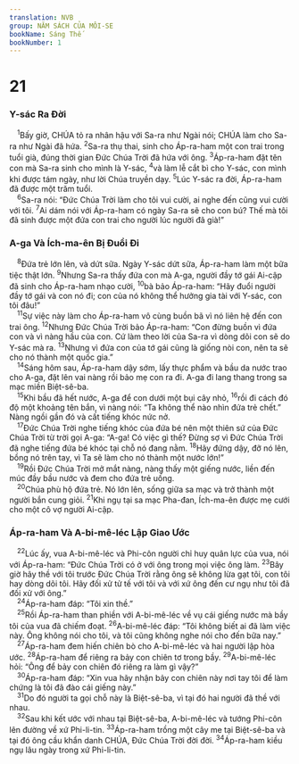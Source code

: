 ```yaml
---
translation: NVB
group: NĂM SÁCH CỦA MÔI-SE
bookName: Sáng Thế 
bookNumber: 1
---
```


<div class="title"><h1>21</h1><h3>Y-sác Ra Đời </h3></div>
<span class="verse sa_21_1"> <sup>1</sup>Bấy giờ, CHÚA tỏ ra nhân hậu với Sa-ra như Ngài nói; CHÚA làm cho Sa-ra như Ngài đã hứa. </span>
<span class="verse sa_21_2"><sup>2</sup>Sa-ra thụ thai, sinh cho Áp-ra-ham một con trai trong tuổi già, đúng thời gian Đức Chúa Trời đã hứa với ông. </span>
<span class="verse sa_21_3"><sup>3</sup>Áp-ra-ham đặt tên con mà Sa-ra sinh cho mình là Y-sác, </span>
<span class="verse sa_21_4"><sup>4</sup>và làm lễ cắt bì cho Y-sác, con mình khi được tám ngày, như lời Chúa truyền dạy. </span>
<span class="verse sa_21_5"><sup>5</sup>Lúc Y-sác ra đời, Áp-ra-ham đã được một trăm tuổi. <br/></span>
<span class="verse sa_21_6"> <sup>6</sup>Sa-ra nói: “Đức Chúa Trời làm cho tôi vui cười, ai nghe đến cũng vui cười với tôi. </span>
<span class="verse sa_21_7"><sup>7</sup>Ai dám nói với Áp-ra-ham có ngày Sa-ra sẽ cho con bú? Thế mà tôi đã sinh được một đứa con trai cho người lúc người đã già!” <br/></span>
<div class="title"><h3>A-ga Và Ích-ma-ên Bị Đuổi Đi </h3></div>
<span class="verse sa_21_8"> <sup>8</sup>Đứa trẻ lớn lên, và dứt sữa. Ngày Y-sác dứt sữa, Áp-ra-ham làm một bữa tiệc thật lớn. </span>
<span class="verse sa_21_9"><sup>9</sup>Nhưng Sa-ra thấy đứa con mà A-ga, người đầy tớ gái Ai-cập đã sinh cho Áp-ra-ham nhạo cười, </span>
<span class="verse sa_21_10"><sup>10</sup>bà bảo Áp-ra-ham: “Hãy đuổi người đầy tớ gái và con nó đi; con của nó không thể hưởng gia tài với Y-sác, con tôi đâu!” <br/></span>
<span class="verse sa_21_11"> <sup>11</sup>Sự việc này làm cho Áp-ra-ham vô cùng buồn bã vì nó liên hệ đến con trai ông. </span>
<span class="verse sa_21_12"><sup>12</sup>Nhưng Đức Chúa Trời bảo Áp-ra-ham: “Con đừng buồn vì đứa con và vì nàng hầu của con. Cứ làm theo lời của Sa-ra vì dòng dõi con sẽ do Y-sác mà ra. </span>
<span class="verse sa_21_13"><sup>13</sup>Nhưng vì đứa con của tớ gái cũng là giống nòi con, nên ta sẽ cho nó thành một quốc gia.” <br/></span>
<span class="verse sa_21_14"> <sup>14</sup>Sáng hôm sau, Áp-ra-ham dậy sớm, lấy thực phẩm và bầu da nước trao cho A-ga, đặt lên vai nàng rồi bảo mẹ con ra đi. A-ga đi lang thang trong sa mạc miền Biệt-sê-ba. <br/></span>
<span class="verse sa_21_15"> <sup>15</sup>Khi bầu đã hết nước, A-ga để con dưới một bụi cây nhỏ, </span>
<span class="verse sa_21_16"><sup>16</sup>rồi đi cách đó độ một khoảng tên bắn, vì nàng nói: “Ta không thể nào nhìn đứa trẻ chết.” Nàng ngồi gần đó và cất tiếng khóc nức nở. <br/></span>
<span class="verse sa_21_17"> <sup>17</sup>Đức Chúa Trời nghe tiếng khóc của đứa bé nên một thiên sứ của Đức Chúa Trời từ trời gọi A-ga: “A-ga! Có việc gì thế? Đừng sợ vì Đức Chúa Trời đã nghe tiếng đứa bé khóc tại chỗ nó đang nằm. </span>
<span class="verse sa_21_18"><sup>18</sup>Hãy đứng dậy, đỡ nó lên, bồng nó trên tay, vì Ta sẽ làm cho nó thành một nước lớn!” <br/></span>
<span class="verse sa_21_19"> <sup>19</sup>Rồi Đức Chúa Trời mở mắt nàng, nàng thấy một giếng nước, liền đến múc đầy bầu nước và đem cho đứa trẻ uống. <br/></span>
<span class="verse sa_21_20"> <sup>20</sup>Chúa phù hộ đứa trẻ. Nó lớn lên, sống giữa sa mạc và trở thành một người bắn cung giỏi. </span>
<span class="verse sa_21_21"><sup>21</sup>Khi ngụ tại sa mạc Pha-đan, Ích-ma-ên được mẹ cưới cho một cô vợ người Ai-cập. <br/></span>
<div class="title"><h3>Áp-ra-ham Và A-bi-mê-léc Lập Giao Ước </h3></div>
<span class="verse sa_21_22"> <sup>22</sup>Lúc ấy, vua A-bi-mê-léc và Phi-côn người chỉ huy quân lực của vua, nói với Áp-ra-ham: “Đức Chúa Trời có ở với ông trong mọi việc ông làm. </span>
<span class="verse sa_21_23"><sup>23</sup>Bây giờ hãy thề với tôi trước Đức Chúa Trời rằng ông sẽ không lừa gạt tôi, con tôi hay dòng dõi tôi. Hãy đối xử tử tế với tôi và với xứ ông đến cư ngụ như tôi đã đối xử với ông.” <br/></span>
<span class="verse sa_21_24"> <sup>24</sup>Áp-ra-ham đáp: “Tôi xin thề.” <br/></span>
<span class="verse sa_21_25"> <sup>25</sup>Rồi Áp-ra-ham than phiền với A-bi-mê-léc về vụ cái giếng nước mà bầy tôi của vua đã chiếm đoạt. </span>
<span class="verse sa_21_26"><sup>26</sup>A-bi-mê-léc đáp: “Tôi không biết ai đã làm việc này. Ông không nói cho tôi, và tôi cũng không nghe nói cho đến bữa nay.” <br/></span>
<span class="verse sa_21_27"> <sup>27</sup>Áp-ra-ham đem hiến chiên bò cho A-bi-mê-léc và hai người lập hòa ước. </span>
<span class="verse sa_21_28"><sup>28</sup>Áp-ra-ham để riêng ra bảy con chiên tơ trong bầy. </span>
<span class="verse sa_21_29"><sup>29</sup>A-bi-mê-léc hỏi: “Ông để bảy con chiên đó riêng ra làm gì vậy?” <br/></span>
<span class="verse sa_21_30"> <sup>30</sup>Áp-ra-ham đáp: “Xin vua hãy nhận bảy con chiên này nơi tay tôi để làm chứng là tôi đã đào cái giếng này.” <br/></span>
<span class="verse sa_21_31"> <sup>31</sup>Do đó người ta gọi chỗ này là Biệt-sê-ba, vì tại đó hai người đã thề với nhau. <br/></span>
<span class="verse sa_21_32"> <sup>32</sup>Sau khi kết ước với nhau tại Biệt-sê-ba, A-bi-mê-léc và tướng Phi-côn lên đường về xứ Phi-li-tin. </span>
<span class="verse sa_21_33"><sup>33</sup>Áp-ra-ham trồng một cây me tại Biệt-sê-ba và tại đó ông cầu khẩn danh CHÚA, Đức Chúa Trời đời đời. </span>
<span class="verse sa_21_34"><sup>34</sup>Áp-ra-ham kiều ngụ lâu ngày trong xứ Phi-li-tin. <br/></span>

